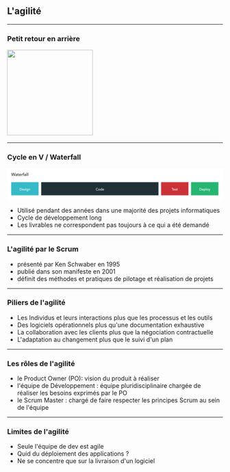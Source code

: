 ## L'agilité

----

### Petit retour en arrière
<img src="https://png.icons8.com/metro/1600/rewind.png" height="200" width="200" style="background:none; border:none; box-shadow:none;"/>

----

### Cycle en V / Waterfall

<img src="images/waterfall.png" style="background:none; border:none; box-shadow:none;"/>

* Utilisé pendant des années dans une majorité des projets informatiques
* Cycle de développement long
* Les livrables ne correspondent pas toujours à ce qui a été demandé

----

### L'agilité par le Scrum

* présenté par Ken Schwaber en 1995
* publié dans son manifeste en 2001
* définit des méthodes et pratiques de pilotage et réalisation de projets

----

### Piliers de l'agilité

* Les Individus et leurs interactions plus que les processus et les outils
* Des logiciels opérationnels plus qu'une documentation exhaustive
* La collaboration avec les clients plus que la négociation contractuelle
* L'adaptation au changement plus que le suivi d'un plan

----

### Les rôles de l'agilité

* le Product Owner (PO): vision du produit à réaliser
* l'équipe de Développement : équipe pluridisciplinaire chargée de réaliser les besoins exprimés par le PO
* le Scrum Master : chargé de faire respecter les principes Scrum au sein de l'équipe

----

### Limites de l'agilité

* Seule l'équipe de dev est agile 
* Quid du déploiement des applications ?
* Ne se concentre que sur la livraison d'un logiciel
